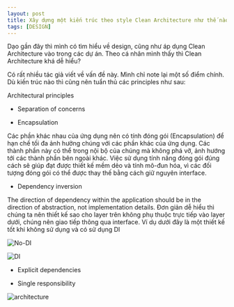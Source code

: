 ```yaml
---
layout: post
title: Xây dựng một kiến trúc theo style Clean Architecture như thế nào?
tags: [DESIGN]
---
```


Dạo gần đây thì mình có tìm hiểu về design, cũng như áp dụng Clean Architecture vào trong các dự án. Theo cá nhân mình thấy thì Clean Architecture khá dễ hiểu? 

Có rất nhiều tác giả viết về vấn đề này. Mình chỉ note lại một số điểm chính. Dù kiến trúc nào thì cũng nên tuẩn thủ các principles như sau: 

Architectural principles

- Separation of concerns

- Encapsulation

Các phần khác nhau của ứng dụng nên có tính đóng gói (Encapsulation) để hạn chế tối đa ảnh hưởng chúng với các phần khác của ứng dụng. Các thành phần này có thể trong nội bộ của chúng mà không phá vỡ, ảnh hướng tới các thành phần bên ngoài khác. Việc sử dụng tính năng đóng gói đúng cách sẽ giúp đạt được thiết kế mềm dẻo và tính mô-đun hóa, vì các đối tượng đóng gói có thể được thay thế bằng cách giữ nguyên interface.

- Dependency inversion

 The direction of dependency within the application should be in the direction of abstraction, not implementation details.
 Đơn giản dễ hiểu thì chúng ta nên thiết kế sao cho layer trên không phụ thuộc trực tiếp vào layer dưới, chúng nên giao tiếp thông qua interface. 
 Ví dụ dưới đây là một thiết kế tốt khi không sử dụng và có sử dụng DI
 
 ![No-DI](https://docs.microsoft.com/en-us/dotnet/architecture/modern-web-apps-azure/media/image4-1.png "No-DI")
 
 ![DI](https://docs.microsoft.com/en-us/dotnet/architecture/modern-web-apps-azure/media/image4-2.png "DI")
 
 
- Explicit dependencies

- Single responsibility

![architecture](https://docs.microsoft.com/en-us/dotnet/architecture/modern-web-apps-azure/media/image5-7.png "architecture")
